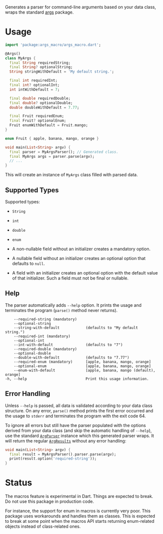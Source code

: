 Generates a parser for command-line arguments based on your data class,
wraps the standard [args](https://pub.dev/packages/args) package.

# Usage

```dart
import 'package:args_macro/args_macro.dart';

@Args()
class MyArgs {
  final String requiredString;
  final String? optionalString;
  String stringWithDefault = 'My default string.';

  final int requiredInt;
  final int? optionalInt;
  int intWithDefault = 7;

  final double requiredDouble;
  final double? optionalDouble;
  double doubleWithDefault = 7.77;

  final Fruit requiredEnum;
  final Fruit? optionalEnum;
  Fruit enumWithDefault = Fruit.mango;
}

enum Fruit { apple, banana, mango, orange }

void main(List<String> argv) {
  final parser = MyArgsParser(); // Generated class.
  final MyArgs args = parser.parse(argv);
  // ...
}
```

This will create an instance of `MyArgs` class filled with parsed data.

## Supported Types

Supported types:
- `String`
- `int`
- `double`
- `enum`

- A non-nullable field without an initializer creates a mandatory option.
- A nullable field without an initializer creates an optional option that defaults to `null`.
- A field with an initializer creates an optional option with the default value of that initializer. Such a field must not be final or nullable.

## Help

The parser automatically adds `--help` option.
It prints the usage and terminates the program (`parse()` method never returns).

```
    --required-string (mandatory)
    --optional-string
    --string-with-default            (defaults to "My default string.")
    --required-int (mandatory)
    --optional-int
    --int-with-default               (defaults to "7")
    --required-double (mandatory)
    --optional-double
    --double-with-default            (defaults to "7.77")
    --required-enum (mandatory)      [apple, banana, mango, orange]
    --optional-enum                  [apple, banana, mango, orange]
    --enum-with-default              [apple, banana, mango (default), orange]
-h, --help                           Print this usage information.
```

## Error Handling

Unless `--help` is passed, all data is validated according to your data class structure.
On any error, `parse()` method prints the first error occurred and the usage to `stderr`
and terminates the program with the exit code 64.

To ignore all errors but still have the parser populated with the options
derived from your data class (and skip the automatic handling of `--help`),
use the standard [`ArgParser`](https://pub.dev/documentation/args/latest/args/ArgParser-class.html) instance
which this generated parser wraps.
It will return the regular [`ArgResults`](https://pub.dev/documentation/args/latest/args/ArgResults-class.html)
without any error handling:

```dart
void main(List<String> argv) {
  final result = MyArgsParser().parser.parse(argv);
  print(result.option('required-string'));
}
```


# Status

The macros feature is experimental in Dart.
Things are expected to break.
Do not use this package in production code.

For instance, the support for enum in macros is currently very poor.
This package uses workarounds and handles them as classes.
This is expected to break at some point when the macros API starts returning enum-related objects
instead of class-related ones.
